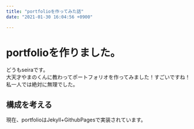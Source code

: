 ```yaml
---
title: "portfolioを作ってみた話"
date: "2021-01-30 16:04:56 +0900"

---
```

# portfolioを作りました。
どうもseiraです。  
大天才やまのくんに教わってポートフォリオを作ってみました！すごいですね！
私一人では絶対に無理でした。  
## 構成を考える
現在、portfolioはJekyll+GithubPagesで実装されています。